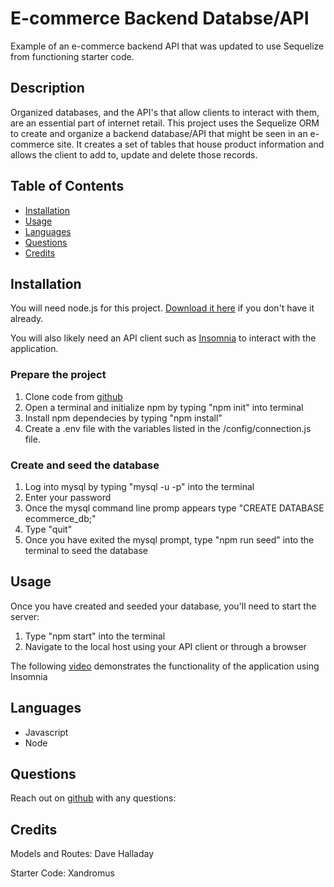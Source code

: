 # E-commerce Backend Databse/API

  Example of an e-commerce backend API that was updated to use Sequelize from functioning starter code.
  
  ## Description

  Organized databases, and the API's that allow clients to interact with them, are an essential part of internet retail. This project uses the Sequelize ORM to create and organize a backend database/API that might be seen in an e-commerce site. It creates a set of tables that house product information and allows the client to add to, update and delete those records.

  ## Table of Contents

  * [Installation](#installation)
  * [Usage](#usage)
  * [Languages](#languages)
  * [Questions](#questions)
  * [Credits](#credits)

  ## Installation
  
  You will need node.js for this project. [Download it here](https://nodejs.org/en/download/) if you don't have it already.
  
  You will also likely need an API client such as [Insomnia](https://insomnia.rest/) to interact with the application.

  ### Prepare the project
  
  1. Clone code from [github](https://github.com/dhalladay/e-commerce-backend)
  2. Open a terminal and initialize npm by typing "npm init" into terminal
  3. Install npm dependecies by typing "npm install"
  4. Create a .env file with the variables listed in the /config/connection.js file.

  ### Create and seed the database 

  1. Log into mysql by typing "mysql -u <your username> -p" into the terminal
  2. Enter your password
  3. Once the mysql command line promp appears type "CREATE DATABASE ecommerce_db;"
  4. Type "quit"
  5. Once you have exited the mysql prompt, type "npm run seed" into the terminal to seed the database 

  ## Usage

  Once you have created and seeded your database, you'll need to start the server:

  1. Type "npm start" into the terminal
  2. Navigate to the local host using your API client or through a browser

  The following [video](https://youtu.be/pcEWMltg7jQ) demonstrates the functionality of the application using Insomnia

  ## Languages

  * Javascript
  * Node
  
  ## Questions

  Reach out on [github](https://github.com/dhalladay) with any questions:

  ## Credits

  Models and Routes: Dave Halladay

  Starter Code: Xandromus
  
